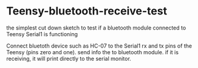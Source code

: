 # Teensy-bluetooth-receive-test
the simplest cut down sketch to test if a bluetooth module connected to Teensy Serial1 is functioning

Connect bluetoth device such as HC-07 to the Serial1 rx and tx pins of the Teensy (pins zero and one). send info the to bluetooth module. if it is receiving, it will print directly to the serial monitor.
